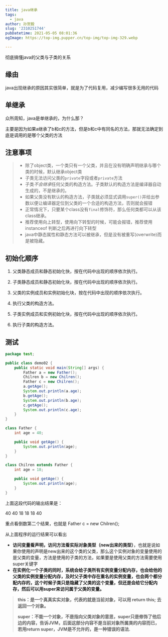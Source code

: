 ```yaml
---
title: java继承
tags:
  - java
author: 孙贺毅
slug: '2310251744'
pubDatetime: 2021-05-05 08:01:36
ogImage: https://top-img.pupper.cn/top-img/top-img-329.webp

---
```


彻底搞懂java的父类与子类的关系

<!-- more -->

## 缘由

java出现继承的原因其实很简单，就是为了代码复用，减少编写很多无用的代码

## 单继承

众所周知，java是单继承的，为什么那？

主要是因为如果a继承了b和c的方法，但是b和c中有同名的方法，那就无法确定到底是调用的是哪个父类的方法

## 注意事项

>- 除了object类，一个类只有一个父类，并且在没有明确声明继承与哪个类的时候，默认继承object类
>- 子类无法访问父类的`private`字段或者`private`方法
>- 子类*不会继承*任何父类的构造方法。子类默认的构造方法是编译器自动生成的，不是继承的。
>- 如果父类没有默认的构造方法，子类就必须显式调用`super()`并给出参数以便让编译器定位到父类的一个合适的构造方法，否则就会报错
>- 正常情况下，只要某个class没有`final`修饰符，那么任何类都可以从该class继承。
>- 推荐使用向上转型，使用向下转型的时候，可能会报错，推荐使用instanceof 判断之后再进行向下转型
>- java中静态属性和静态方法可以被继承，但是没有被重写(overwrite)而是被隐藏。

## 初始化顺序

1. 父类静态成员和静态初始化快，按在代码中出现的顺序依次执行。
2. 子类静态成员和静态初始化块，按在代码中出现的顺序依次执行。

3. 父类的实例成员和实例初始化块，按在代码中出现的顺序依次执行。
4. 执行父类的构造方法。
5. 子类实例成员和实例初始化块，按在代码中出现的顺序依次执行。
6. 执行子类的构造方法。

## 测试

```java
package test;

public class demo02 {
    public static void main(String[] args) {
        Father a = new Father();
        Chilren b = new Chilren();
        Father c = new Chilren();
        a.getAge();
        System.out.println(a.age);
        b.getAge();
        System.out.println(b.age);
        c.getAge();
        System.out.println(c.age);
    }
}

class Father {
    int age = 40;

    public void getAge() {
        System.out.println(age);
    }
}

class Chilren extends Father {
    int age = 18;

    public void getAge() {
        System.out.println(age);
    }
}
```

上面这段代码的输出结果是：

40 40 18 18 18 40

重点看倒数第二个结果，也就是 Father c = new Chilren();

从上面程序的运行结果可以看出

- **访问变量看声明，访问方法看实际对象类型（new出来的类型）**，也就是说如果你使用的声明是new出来的这个类的父类，那么这个实例对象的变量使用的是父类的变量，方法是使用的子类的方法，如果要是使用父类的方法需要使用super关键字
- **在实例化一个子类的同时，系统会给子类所有实例变量分配内存，也会给他的父类的实例变量分配内存，及时父子类中存在重名的实例变量，也会两个都分配内存的，这个时候子类只是隐藏了父类的这个变量，但还是会给它分配内存，然后可以用super来访问属于父类的变量。**

>   **this：是一个真真实实对象，代表的就是当前对象，可以用 return this;  去返回一个对象。**
>
>   **super：不能一个对象，不是指向父类对象的意思，super只是修饰了他后边的内容，告诉JVM，后面这部分内容不是当前对象所属类的内容而已，若用return super，JVM是不允许的，是一种错误的语法.**

  